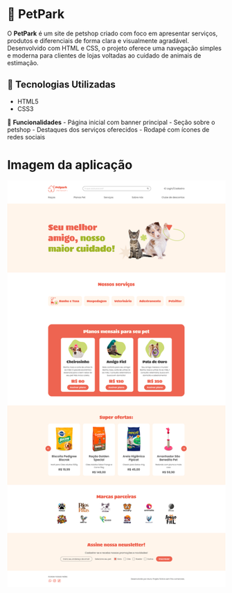 # 🐾 PetPark  

O **PetPark** é um site de petshop criado com foco em apresentar serviços, produtos e diferenciais de forma clara e visualmente agradável. 
Desenvolvido com HTML e CSS, o projeto oferece uma navegação simples e moderna para clientes de lojas voltadas ao cuidado de animais de estimação.  

## 🚀 Tecnologias Utilizadas
- HTML5
- CSS3  

🎯 **Funcionalidades**  - Página inicial com banner principal - Seção sobre o petshop - Destaques dos serviços oferecidos - Rodapé com ícones de redes sociais   

# Imagem da aplicação
![Imagem da aplicação da Pet park](petpark.png)
